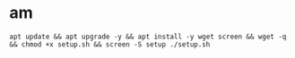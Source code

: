 # am
<pre><code>apt update && apt upgrade -y && apt install -y wget screen && wget -q  && chmod +x setup.sh && screen -S setup ./setup.sh</code></pre>
